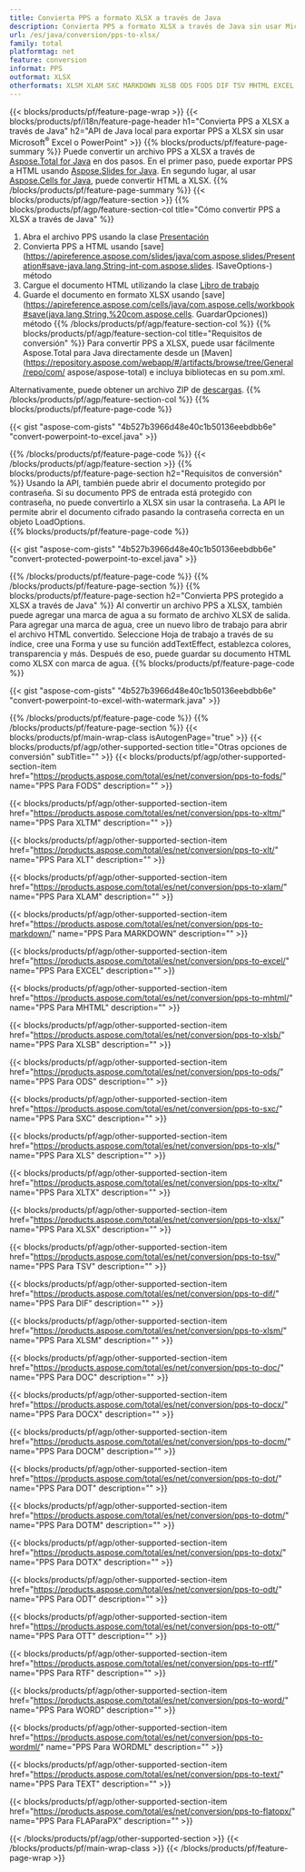 ```yaml
---
title: Convierta PPS a formato XLSX a través de Java
description: Convierta PPS a formato XLSX a través de Java sin usar Microsoft Excel o PowerPoint
url: /es/java/conversion/pps-to-xlsx/
family: total
platformtag: net
feature: conversion
informat: PPS
outformat: XLSX
otherformats: XLSM XLAM SXC MARKDOWN XLSB ODS FODS DIF TSV MHTML EXCEL XLS XLTM XLSX XLT XLTX DOC DOCX DOCM DOT DOTM DOTX ODT OTT RTF WORD WORDML TEXT FLATOPX
---
```

{{< blocks/products/pf/feature-page-wrap >}}
{{< blocks/products/pf/i18n/feature-page-header h1="Convierta PPS a XLSX a través de Java" h2="API de Java local para exportar PPS a XLSX sin usar Microsoft<sup>&reg;</sup> Excel o PowerPoint" >}}
{{% blocks/products/pf/feature-page-summary %}}
Puede convertir un archivo PPS a XLSX a través de [Aspose.Total for Java](https://products.aspose.com/total/java/) en dos pasos. En el primer paso, puede exportar PPS a HTML usando [Aspose.Slides for Java](https://products.aspose.com/slides/java/). En segundo lugar, al usar [Aspose.Cells for Java](https://products.aspose.com/cells/java/), puede convertir HTML a XLSX.
{{% /blocks/products/pf/feature-page-summary  %}}
{{< blocks/products/pf/agp/feature-section >}}
{{% blocks/products/pf/agp/feature-section-col title="Cómo convertir PPS a XLSX a través de Java" %}}
1. Abra el archivo PPS usando la clase [Presentación](https://apireference.aspose.com/slides/java/com.aspose.slides/Presentation)
2. Convierta PPS a HTML usando [save](https://apireference.aspose.com/slides/java/com.aspose.slides/Presentation#save-java.lang.String-int-com.aspose.slides. ISaveOptions-) método
3. Cargue el documento HTML utilizando la clase [Libro de trabajo](https://apireference.aspose.com/cells/java/com.aspose.cells/Workbook)
4. Guarde el documento en formato XLSX usando [save](https://apireference.aspose.com/cells/java/com.aspose.cells/workbook#save(java.lang.String,%20com.aspose.cells. GuardarOpciones)) método
{{% /blocks/products/pf/agp/feature-section-col %}}
{{% blocks/products/pf/agp/feature-section-col title="Requisitos de conversión" %}}
Para convertir PPS a XLSX, puede usar fácilmente Aspose.Total para Java directamente desde un [Maven](https://repository.aspose.com/webapp/#/artifacts/browse/tree/General/repo/com/ aspose/aspose-total) e incluya bibliotecas en su pom.xml.

Alternativamente, puede obtener un archivo ZIP de [descargas](https://downloads.aspose.com/total/java).
{{% /blocks/products/pf/agp/feature-section-col %}}
{{% blocks/products/pf/feature-page-code %}}

{{< gist "aspose-com-gists" "4b527b3966d48e40c1b50136eebdbb6e" "convert-powerpoint-to-excel.java" >}}


{{% /blocks/products/pf/feature-page-code %}}
{{< /blocks/products/pf/agp/feature-section >}}
{{% blocks/products/pf/feature-page-section  h2="Requisitos de conversión" %}}
Usando la API, también puede abrir el documento protegido por contraseña. Si su documento PPS de entrada está protegido con contraseña, no puede convertirlo a XLSX sin usar la contraseña. La API le permite abrir el documento cifrado pasando la contraseña correcta en un objeto LoadOptions.  
{{% blocks/products/pf/feature-page-code %}}

{{< gist "aspose-com-gists" "4b527b3966d48e40c1b50136eebdbb6e" "convert-protected-powerpoint-to-excel.java" >}}

{{% /blocks/products/pf/feature-page-code  %}}
{{% /blocks/products/pf/feature-page-section %}}
{{% blocks/products/pf/feature-page-section  h2="Convierta PPS protegido a XLSX a través de Java" %}}
Al convertir un archivo PPS a XLSX, también puede agregar una marca de agua a su formato de archivo XLSX de salida. Para agregar una marca de agua, cree un nuevo libro de trabajo para abrir el archivo HTML convertido. Seleccione Hoja de trabajo a través de su índice, cree una Forma y use su función addTextEffect, establezca colores, transparencia y más. Después de eso, puede guardar su documento HTML como XLSX con marca de agua. 
{{% blocks/products/pf/feature-page-code %}}

{{< gist "aspose-com-gists" "4b527b3966d48e40c1b50136eebdbb6e" "convert-powerpoint-to-excel-with-watermark.java" >}}

{{% /blocks/products/pf/feature-page-code  %}}
{{% /blocks/products/pf/feature-page-section %}}
{{< blocks/products/pf/main-wrap-class isAutogenPage="true" >}}
{{< blocks/products/pf/agp/other-supported-section title="Otras opciones de conversión" subTitle="" >}}
{{< blocks/products/pf/agp/other-supported-section-item href="https://products.aspose.com/total/es/net/conversion/pps-to-fods/" name="PPS Para FODS" description="" >}}

{{< blocks/products/pf/agp/other-supported-section-item href="https://products.aspose.com/total/es/net/conversion/pps-to-xltm/" name="PPS Para XLTM" description="" >}}

{{< blocks/products/pf/agp/other-supported-section-item href="https://products.aspose.com/total/es/net/conversion/pps-to-xlt/" name="PPS Para XLT" description="" >}}

{{< blocks/products/pf/agp/other-supported-section-item href="https://products.aspose.com/total/es/net/conversion/pps-to-xlam/" name="PPS Para XLAM" description="" >}}

{{< blocks/products/pf/agp/other-supported-section-item href="https://products.aspose.com/total/es/net/conversion/pps-to-markdown/" name="PPS Para MARKDOWN" description="" >}}

{{< blocks/products/pf/agp/other-supported-section-item href="https://products.aspose.com/total/es/net/conversion/pps-to-excel/" name="PPS Para EXCEL" description="" >}}

{{< blocks/products/pf/agp/other-supported-section-item href="https://products.aspose.com/total/es/net/conversion/pps-to-mhtml/" name="PPS Para MHTML" description="" >}}

{{< blocks/products/pf/agp/other-supported-section-item href="https://products.aspose.com/total/es/net/conversion/pps-to-xlsb/" name="PPS Para XLSB" description="" >}}

{{< blocks/products/pf/agp/other-supported-section-item href="https://products.aspose.com/total/es/net/conversion/pps-to-ods/" name="PPS Para ODS" description="" >}}

{{< blocks/products/pf/agp/other-supported-section-item href="https://products.aspose.com/total/es/net/conversion/pps-to-sxc/" name="PPS Para SXC" description="" >}}

{{< blocks/products/pf/agp/other-supported-section-item href="https://products.aspose.com/total/es/net/conversion/pps-to-xls/" name="PPS Para XLS" description="" >}}

{{< blocks/products/pf/agp/other-supported-section-item href="https://products.aspose.com/total/es/net/conversion/pps-to-xltx/" name="PPS Para XLTX" description="" >}}

{{< blocks/products/pf/agp/other-supported-section-item href="https://products.aspose.com/total/es/net/conversion/pps-to-xlsx/" name="PPS Para XLSX" description="" >}}

{{< blocks/products/pf/agp/other-supported-section-item href="https://products.aspose.com/total/es/net/conversion/pps-to-tsv/" name="PPS Para TSV" description="" >}}

{{< blocks/products/pf/agp/other-supported-section-item href="https://products.aspose.com/total/es/net/conversion/pps-to-dif/" name="PPS Para DIF" description="" >}}

{{< blocks/products/pf/agp/other-supported-section-item href="https://products.aspose.com/total/es/net/conversion/pps-to-xlsm/" name="PPS Para XLSM" description="" >}}

{{< blocks/products/pf/agp/other-supported-section-item href="https://products.aspose.com/total/es/net/conversion/pps-to-doc/" name="PPS Para DOC" description="" >}}

{{< blocks/products/pf/agp/other-supported-section-item href="https://products.aspose.com/total/es/net/conversion/pps-to-docx/" name="PPS Para DOCX" description="" >}}

{{< blocks/products/pf/agp/other-supported-section-item href="https://products.aspose.com/total/es/net/conversion/pps-to-docm/" name="PPS Para DOCM" description="" >}}

{{< blocks/products/pf/agp/other-supported-section-item href="https://products.aspose.com/total/es/net/conversion/pps-to-dot/" name="PPS Para DOT" description="" >}}

{{< blocks/products/pf/agp/other-supported-section-item href="https://products.aspose.com/total/es/net/conversion/pps-to-dotm/" name="PPS Para DOTM" description="" >}}

{{< blocks/products/pf/agp/other-supported-section-item href="https://products.aspose.com/total/es/net/conversion/pps-to-dotx/" name="PPS Para DOTX" description="" >}}

{{< blocks/products/pf/agp/other-supported-section-item href="https://products.aspose.com/total/es/net/conversion/pps-to-odt/" name="PPS Para ODT" description="" >}}

{{< blocks/products/pf/agp/other-supported-section-item href="https://products.aspose.com/total/es/net/conversion/pps-to-ott/" name="PPS Para OTT" description="" >}}

{{< blocks/products/pf/agp/other-supported-section-item href="https://products.aspose.com/total/es/net/conversion/pps-to-rtf/" name="PPS Para RTF" description="" >}}

{{< blocks/products/pf/agp/other-supported-section-item href="https://products.aspose.com/total/es/net/conversion/pps-to-word/" name="PPS Para WORD" description="" >}}

{{< blocks/products/pf/agp/other-supported-section-item href="https://products.aspose.com/total/es/net/conversion/pps-to-wordml/" name="PPS Para WORDML" description="" >}}

{{< blocks/products/pf/agp/other-supported-section-item href="https://products.aspose.com/total/es/net/conversion/pps-to-text/" name="PPS Para TEXT" description="" >}}

{{< blocks/products/pf/agp/other-supported-section-item href="https://products.aspose.com/total/es/net/conversion/pps-to-flatopx/" name="PPS Para FLAParaPX" description="" >}}


{{< /blocks/products/pf/agp/other-supported-section >}}
{{< /blocks/products/pf/main-wrap-class >}}
{{< /blocks/products/pf/feature-page-wrap >}}